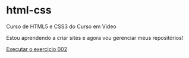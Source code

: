 # html-css
 Curso de HTML5 e CSS3 do Curso em Video

 Estou aprendendo a criar sites e agora vou gerenciar meus repositórios! 

 <a href="https://wanderleybruno.github.io/html-css/exercicios/ex021/caixa02.html">Executar o exercicio 002 </a>
